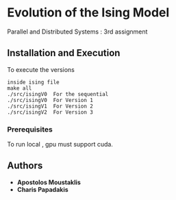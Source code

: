 # Evolution of the Ising Model

Parallel and Distributed Systems : 3rd assignment

## Installation and Execution 

To execute the versions 
```
inside ising file 
make all    
./src/isingV0  For the sequential
./src/isingV0  For Version 1
./src/isingV1  For Version 2
./src/isingV2  For Version 3

```


### Prerequisites

To run local , gpu must support cuda.


## Authors

* **Apostolos Moustaklis**  
* **Charis Papadakis**  
